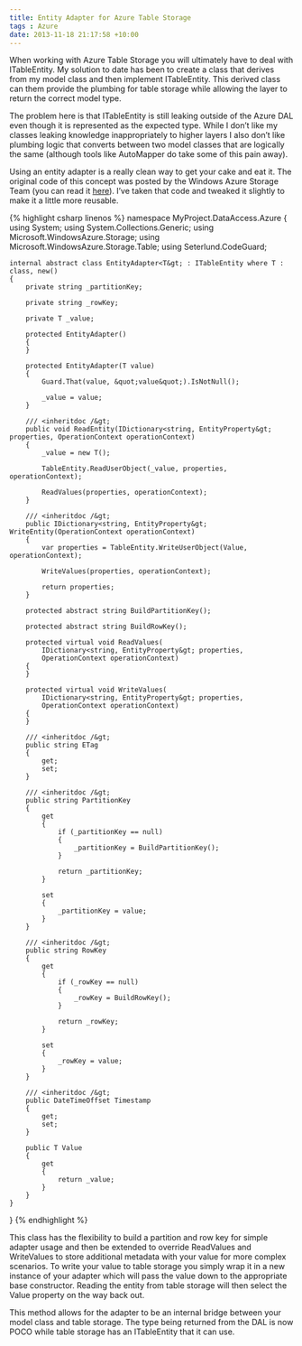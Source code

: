 ```yaml
---
title: Entity Adapter for Azure Table Storage
tags : Azure
date: 2013-11-18 21:17:58 +10:00
---
```


When working with Azure Table Storage you will ultimately have to deal with ITableEntity. My solution to date has been to create a class that derives from my model class and then implement ITableEntity. This derived class can them provide the plumbing for table storage while allowing the layer to return the correct model type. 

The problem here is that ITableEntity is still leaking outside of the Azure DAL even though it is represented as the expected type. While I don’t like my classes leaking knowledge inappropriately to higher layers I also don’t like plumbing logic that converts between two model classes that are logically the same (although tools like AutoMapper do take some of this pain away).

Using an entity adapter is a really clean way to get your cake and eat it. The original code of this concept was posted by the Windows Azure Storage Team (you can read it [here][0]). I’ve taken that code and tweaked it slightly to make it a little more reusable.{% highlight csharp linenos %}
namespace MyProject.DataAccess.Azure
{
    using System;
    using System.Collections.Generic;
    using Microsoft.WindowsAzure.Storage;
    using Microsoft.WindowsAzure.Storage.Table;
    using Seterlund.CodeGuard;
    
    internal abstract class EntityAdapter<T&gt; : ITableEntity where T : class, new()
    {
        private string _partitionKey;
    
        private string _rowKey;
    
        private T _value;
    
        protected EntityAdapter()
        {
        }
    
        protected EntityAdapter(T value)
        {
            Guard.That(value, &quot;value&quot;).IsNotNull();
    
            _value = value;
        }
    
        /// <inheritdoc /&gt;
        public void ReadEntity(IDictionary<string, EntityProperty&gt; properties, OperationContext operationContext)
        {
            _value = new T();
    
            TableEntity.ReadUserObject(_value, properties, operationContext);
    
            ReadValues(properties, operationContext);
        }
    
        /// <inheritdoc /&gt;
        public IDictionary<string, EntityProperty&gt; WriteEntity(OperationContext operationContext)
        {
            var properties = TableEntity.WriteUserObject(Value, operationContext);
    
            WriteValues(properties, operationContext);
    
            return properties;
        }
    
        protected abstract string BuildPartitionKey();
    
        protected abstract string BuildRowKey();
    
        protected virtual void ReadValues(
            IDictionary<string, EntityProperty&gt; properties, 
            OperationContext operationContext)
        {
        }
    
        protected virtual void WriteValues(
            IDictionary<string, EntityProperty&gt; properties, 
            OperationContext operationContext)
        {
        }
    
        /// <inheritdoc /&gt;
        public string ETag
        {
            get;
            set;
        }
    
        /// <inheritdoc /&gt;
        public string PartitionKey
        {
            get
            {
                if (_partitionKey == null)
                {
                    _partitionKey = BuildPartitionKey();
                }
    
                return _partitionKey;
            }
    
            set
            {
                _partitionKey = value;
            }
        }
    
        /// <inheritdoc /&gt;
        public string RowKey
        {
            get
            {
                if (_rowKey == null)
                {
                    _rowKey = BuildRowKey();
                }
    
                return _rowKey;
            }
    
            set
            {
                _rowKey = value;
            }
        }
    
        /// <inheritdoc /&gt;
        public DateTimeOffset Timestamp
        {
            get;
            set;
        }
    
        public T Value
        {
            get
            {
                return _value;
            }
        }
    }
}
{% endhighlight %}

This class has the flexibility to build a partition and row key for simple adapter usage and then be extended to override ReadValues and WriteValues to store additional metadata with your value for more complex scenarios. To write your value to table storage you simply wrap it in a new instance of your adapter which will pass the value down to the appropriate base constructor. Reading the entity from table storage will then select the Value property on the way back out.

This method allows for the adapter to be an internal bridge between your model class and table storage. The type being returned from the DAL is now POCO while table storage has an ITableEntity that it can use.

[0]: http://blogs.msdn.com/b/windowsazurestorage/archive/2013/09/07/announcing-storage-client-library-2-1-rtm.aspx
